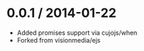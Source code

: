 
0.0.1 / 2014-01-22
==================

 * Added promises support via cujojs/when
 * Forked from visionmedia/ejs
